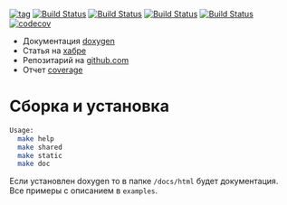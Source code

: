 
[![tag](https://img.shields.io/github/v/tag/mambaru/wjrpc.svg?sort=semver)](https://github.com/mambaru/wjrpc/tree/master)
[![Build Status](https://github.com/mambaru/wjrpc/workflows/C++%20CI/badge.svg?branch=master)](https://github.com/mambaru/wjrpc/tree/master)
[![Build Status](https://github.com/mambaru/wjrpc/workflows/C++%20CI/badge.svg?branch=mambaru)](https://github.com/mambaru/wjrpc/tree/mambaru)
[![Build Status](https://travis-ci.com/mambaru/wjrpc.svg?branch=master)](https://travis-ci.com/mambaru/wjrpc)
[![Build Status](https://travis-ci.com/mambaru/wjrpc.svg?branch=mambaru)](https://travis-ci.com/mambaru/wjrpc)
[![codecov](https://codecov.io/gh/mambaru/wjrpc/branch/master/graph/badge.svg)](https://codecov.io/gh/mambaru/wjrpc)

* Документация [doxygen](https://mambaru.github.io/wjrpc/index.html)
* Статья на [хабре](https://habr.com/post/312994/)
* Репозитарий на [github.com](https://github.com/mambaru/wjrpc)
* Отчет [coverage](https://mambaru.github.io/wjrpc/cov-report/index.html)

# Сборка и установка

```bash
Usage:
  make help
  make shared
  make static
  make doc

```

Если установлен doxygen то в папке `/docs/html` будет документация.
Все примеры с описанием в `examples`.
